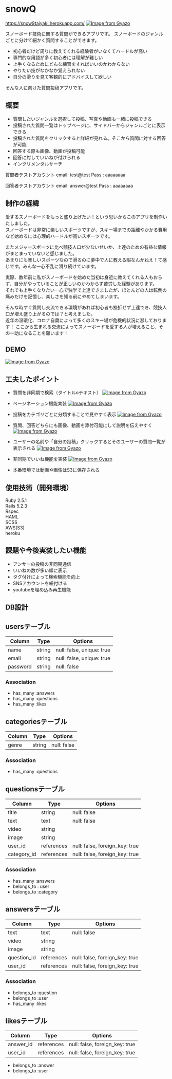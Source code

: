 # snowQ
https://snow9taiyaki.herokuapp.com/
[![Image from Gyazo](https://i.gyazo.com/a43473372a532e3df0cc290ca5391864.png)](https://gyazo.com/a43473372a532e3df0cc290ca5391864)

スノーボード技術に関する質問ができるアプリです。
スノーボードのジャンルごとに分けて細かく質問することができます。

- 初心者だけど周りに教えてくれる経験者がいなくてハードルが高い
- 専門的な用語が多く初心者には理解が難しい
- 上手くなるためにどんな練習をすればいいのかわからない
- やりたい技がなかなか覚えられない
- 自分の滑りを見て客観的にアドバイスして欲しい

そんな人に向けた質問投稿アプリです。


## 概要
- 質問したいジャンルを選択して投稿、写真や動画も一緒に投稿できる
- 投稿された質問一覧はトップページに、サイドバーからジャンルごとに表示できる
- 投稿された質問をクリックすると詳細が見れる。そこから質問に対する回答が可能
- 回答する際も画像、動画が投稿可能
- 回答に対していいねが付けられる
- インクリメンタルサーチ

質問者テストアカウント
email: test@test
Pass : aaaaaaaa

回答者テストアカウント
email: answer@test
Pass : aaaaaaaa

## 制作の経緯
愛するスノーボードをもっと盛り上げたい！という思いからこのアプリを制作いたしました。<br>
スノーボードは非常に楽しいスポーツですが、スキー場までの距離やかかる費用など始めるには心理的ハードルが高いスポーツです。

またメジャースポーツに比べ競技人口が少ないせいか、上達のための有益な情報がまとまっていないと感じました。<br>
あまりにも楽しいスポーツなので滑るのに夢中で人に教える暇なんかねえ！て感じです。みんな一心不乱に滑り続けています。

実際、数年前に私がスノーボードを始めた当初は身近に教えてくれる人もおらず、自分がやっていることが正しいのかわからず苦労した経験があります。<br>
それでも上手くなりたい一心で独学で上達できましたが、ほとんどの人は転倒の痛みだけを記憶し、楽しさを知る前にやめてしまいます。

そんな時すぐ質問し交流できる環境があれば初心者も挫折せず上達でき、競技人口が増え盛り上がるのでは？と考えました。<br>
近年の温暖化、コロナ自粛によって多くのスキー場が危機的状況に瀕しております！
ここから生まれる交流によってスノーボードを愛する人が増えること、その一助になることを願います！

## DEMO
[![Image from Gyazo](https://i.gyazo.com/036acec0e3cc764e9364e5a7a1d42efe.gif)](https://gyazo.com/036acec0e3cc764e9364e5a7a1d42efe)


## 工夫したポイント
- 質問を非同期で検索（タイトルoテキスト）
[![Image from Gyazo](https://i.gyazo.com/312a920cc7dac6d707bf81a8831b9ec0.gif)](https://gyazo.com/312a920cc7dac6d707bf81a8831b9ec0)

- ページネーション機能実装 
[![Image from Gyazo](https://i.gyazo.com/04be10d69843e69660a9010f78bb2f49.gif)](https://gyazo.com/04be10d69843e69660a9010f78bb2f49)

- 投稿をカテゴリごとに分類することで見やすく表示
[![Image from Gyazo](https://i.gyazo.com/3492b4b612df769f84d087780513a61d.gif)](https://gyazo.com/3492b4b612df769f84d087780513a61d)

- 質問、回答どちらにも画像、動画を添付可能にして説明を伝えやすく
[![Image from Gyazo](https://i.gyazo.com/7b95aa7a2358c7579843b43e3d6351a0.gif)](https://gyazo.com/7b95aa7a2358c7579843b43e3d6351a0)


- ユーザーの名前や「自分の投稿」クリックするとそのユーザーの質問一覧が表示される
[![Image from Gyazo](https://i.gyazo.com/6a7d87b2cdad0ecda6f779416f2a5d85.gif)](https://gyazo.com/6a7d87b2cdad0ecda6f779416f2a5d85)

- 非同期でいいね機能を実装
[![Image from Gyazo](https://i.gyazo.com/f97519d99c3d579d94d0e24d2061e6b4.gif)](https://gyazo.com/f97519d99c3d579d94d0e24d2061e6b4)

- 本番環境では動画や画像はS3に保存される


## 使用技術（開発環境）
Ruby 2.5.1<br>
Rails 5.2.3<br>
Rspec<br>
HAML<br>
SCSS<br>
AWS(S3)<br>
heroku<br>


## 課題や今後実装したい機能
- アンサーの投稿の非同期通信
- いいねの数が多い順に表示
- タグ付けによって検索機能を向上
- SNSアカウントを紐付ける
- youtubeを埋め込み再生機能



## DB設計
## usersテーブル
|Column|Type|Options|
|------|----|-------|
|name|string|null: false, unique: true|
|email|string|null: false, unique: true|
|password|string|null: false|

### Association
- has_many :answers
- has_many :questions
- has_many :likes

## categoriesテーブル
|Column|Type|Options|
|------|----|-------|
|genre|string|null: false|

### Association
- has_many :questions

## questionsテーブル
|Column|Type|Options|
|------|----|-------|
|title|string|null: false||
|text|text|null: false||
|video|string||
|image|string||
|user_id|references|null: false, foreign_key: true|
|category_id|references|null: false, foreign_key: true|

### Association
- has_many :answers
- belongs_to : user
- belongs_to :category

## answersテーブル
|Column|Type|Options|
|------|----|-------|
|text|text|null: false|
|video|string||
|image|string||
|question_id|references|null: false, foreign_key: true|
|user_id|references|null: false, foreign_key: true|

### Association
- belongs_to :question
- belongs_to :user
- has_many :likes


## likesテーブル
|Column|Type|Options|
|------|----|-------|
|answer_id|references|null: false, foreign_key: true|
|user_id|references|null: false, foreign_key: true|

- belongs_to :answer
- belongs_to :user
